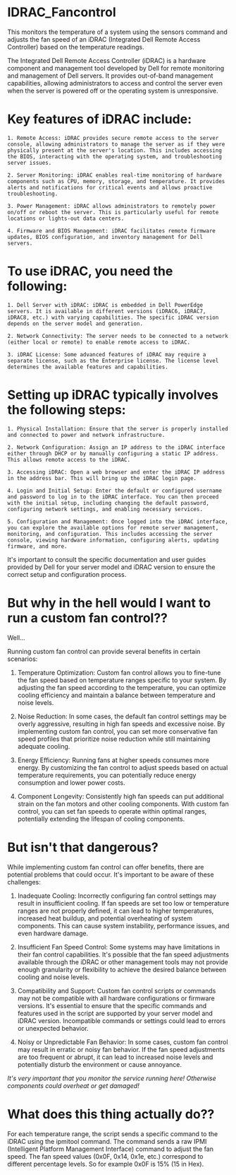 # IDRAC_Fancontrol
This monitors the temperature of a system using the sensors command and adjusts the fan speed of an iDRAC (Integrated Dell Remote Access Controller) based on the temperature readings.


The Integrated Dell Remote Access Controller (iDRAC) is a hardware component and management tool developed by Dell for remote monitoring and management of Dell servers. It provides out-of-band management capabilities, allowing administrators to access and control the server even when the server is powered off or the operating system is unresponsive.

# Key features of iDRAC include:

    1. Remote Access: iDRAC provides secure remote access to the server console, allowing administrators to manage the server as if they were physically present at the server's location. This includes accessing the BIOS, interacting with the operating system, and troubleshooting server issues.

    2. Server Monitoring: iDRAC enables real-time monitoring of hardware components such as CPU, memory, storage, and temperature. It provides alerts and notifications for critical events and allows proactive troubleshooting.

    3. Power Management: iDRAC allows administrators to remotely power on/off or reboot the server. This is particularly useful for remote locations or lights-out data centers.

    4. Firmware and BIOS Management: iDRAC facilitates remote firmware updates, BIOS configuration, and inventory management for Dell servers.

# To use iDRAC, you need the following:

    1. Dell Server with iDRAC: iDRAC is embedded in Dell PowerEdge servers. It is available in different versions (iDRAC6, iDRAC7, iDRAC8, etc.) with varying capabilities. The specific iDRAC version depends on the server model and generation.

    2. Network Connectivity: The server needs to be connected to a network (either local or remote) to enable remote access to iDRAC.

    3. iDRAC License: Some advanced features of iDRAC may require a separate license, such as the Enterprise license. The license level determines the available features and capabilities.

# Setting up iDRAC typically involves the following steps:

    1. Physical Installation: Ensure that the server is properly installed and connected to power and network infrastructure.

    2. Network Configuration: Assign an IP address to the iDRAC interface either through DHCP or by manually configuring a static IP address. This allows remote access to the iDRAC.

    3. Accessing iDRAC: Open a web browser and enter the iDRAC IP address in the address bar. This will bring up the iDRAC login page.

    4. Login and Initial Setup: Enter the default or configured username and password to log in to the iDRAC interface. You can then proceed with the initial setup, including changing the default password, configuring network settings, and enabling necessary services.

    5. Configuration and Management: Once logged into the iDRAC interface, you can explore the available options for remote server management, monitoring, and configuration. This includes accessing the server console, viewing hardware information, configuring alerts, updating firmware, and more.

It's important to consult the specific documentation and user guides provided by Dell for your server model and iDRAC version to ensure the correct setup and configuration process.

# But why in the hell would I want to run a custom fan control??

Well...

Running custom fan control can provide several benefits in certain scenarios:

1. Temperature Optimization: Custom fan control allows you to fine-tune the fan speed based on temperature ranges specific to your system. By adjusting the fan speed according to the temperature, you can optimize cooling efficiency and maintain a balance between temperature and noise levels.

2. Noise Reduction: In some cases, the default fan control settings may be overly aggressive, resulting in high fan speeds and excessive noise. By implementing custom fan control, you can set more conservative fan speed profiles that prioritize noise reduction while still maintaining adequate cooling.

3. Energy Efficiency: Running fans at higher speeds consumes more energy. By customizing the fan control to adjust speeds based on actual temperature requirements, you can potentially reduce energy consumption and lower power costs.

4. Component Longevity: Consistently high fan speeds can put additional strain on the fan motors and other cooling components. With custom fan control, you can set fan speeds to operate within optimal ranges, potentially extending the lifespan of cooling components.

# But isn't that dangerous? 

While implementing custom fan control can offer benefits, there are potential problems that could occur. It's important to be aware of these challenges:

1. Inadequate Cooling: Incorrectly configuring fan control settings may result in insufficient cooling. If fan speeds are set too low or temperature ranges are not properly defined, it can lead to higher temperatures, increased heat buildup, and potential overheating of system components. This can cause system instability, performance issues, and even hardware damage.

2. Insufficient Fan Speed Control: Some systems may have limitations in their fan control capabilities. It's possible that the fan speed adjustments available through the iDRAC or other management tools may not provide enough granularity or flexibility to achieve the desired balance between cooling and noise levels.

3. Compatibility and Support: Custom fan control scripts or commands may not be compatible with all hardware configurations or firmware versions. It's essential to ensure that the specific commands and features used in the script are supported by your server model and iDRAC version. Incompatible commands or settings could lead to errors or unexpected behavior.

4. Noisy or Unpredictable Fan Behavior: In some cases, custom fan control may result in erratic or noisy fan behavior. If the fan speed adjustments are too frequent or abrupt, it can lead to increased noise levels and potentially disturb the environment or cause annoyance.

*It's very important that you monitor the service running here! Otherwise components could overheat or get damaged!*

# What does this thing actually do??

For each temperature range, the script sends a specific command to the iDRAC using the ipmitool command. The command sends a raw IPMI (Intelligent Platform Management Interface) command to adjust the fan speed. The fan speed values (0x0F, 0x14, 0x1e, etc.) correspond to different percentage levels.
So for example 0x0F is 15% (15 in Hex).
